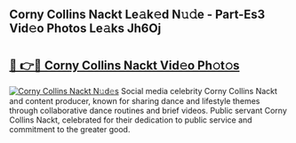 ## Corny Collins Nackt Le𝚊k𝚎d N𝚞𝚍e - Part-Es3 Vid𝚎o Photos Le𝚊ks Jh6Oj

# <h2><a href="http://fb6mf3p.evod.top/?m=Corny+Collins+Nackt">🔗 👉🔴 Corny Collins Nackt Vid𝚎o Ph𝚘t𝚘s</a></h2>

[![Corny Collins Nackt N𝚞d𝚎s](https://i.imgur.com/8V9OHl7.gif)](http://fb6mf3p.evod.top/?m=Corny+Collins+Nackt)
Social media celebrity Corny Collins Nackt and content producer, known for sharing dance and lifestyle themes through collaborative dance routines and brief videos. Public servant Corny Collins Nackt, celebrated for their dedication to public service and commitment to the greater good. 
